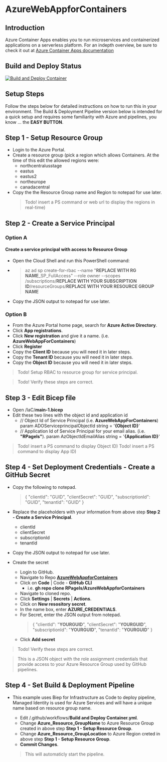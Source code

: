 # AzureWebAppforContainers

## Introduction
Azure Container Apps enables you to run microservices and containerized applications on a serverless platform.  For an indepth overview, be sure to check it out at [Azure Container Apps documentation](https://learn.microsoft.com/en-us/azure/container-apps/)

## Build and Deploy Status
[![Build and Deploy Container](https://github.com/RPagels/AzureWebAppforContainers/actions/workflows/Build%20and%20Deploy%20Container.yml/badge.svg)](https://github.com/RPagels/AzureWebAppforContainers/actions/workflows/Build%20and%20Deploy%20Container.yml)

## Setup Steps
Follow the steps below for detailed instructions on how to run this in your environment.  The Build & Deployment Pipeline version below is intended for a quick setup and requires some familiarity with Azure and pipelines, you know ... the **EASY BUTTON**.

## Step 1 - Setup Resource Group
  - Login to the Azure Portal.
  - Create a resource group (pick a region which allows Containers. At the time of this edit the allowed regions were:
      - northcentralusstage
      - eastus
      - eastus2
      - northeurope
      - canadacentral
  - Copy the the Resource Group name and Region to notepad for use later.
    > Todo! insert a PS command or web url to display the regions in real-time)

## Step 2 - Create a Service Principal
  ### Option A
  #### Create a service principal with access to Resource Group
  - Open the Cloud Shell and run this PowerShell command:
  - > az ad sp create-for-rbac --name "**REPLACE WITH RG NAME**_SP_FullAccess" --role owner --scopes /subscriptions/**REPLACE WITH YOUR SUBSCRIPTION ID**/resourceGroups/**REPLACE WITH YOUR RESOURCE GROUP NAME**

  - Copy the JSON output to notepad for use later.

  ### Option B
  - From the Azure Portal home page, search for **Azure Active Directory**.
  - Click **App registrations**.
  - Click **New registration** and give it a name. (i.e. **AzureWebAppForContainers**)
  - Click **Register**
  - Copy the **Client ID** because you will need it in later steps.
  - Copy the **Tenant ID** because you will need it in later steps.
  - Copy the **Object ID** because you will need it in later steps.
  > Todo! Setup RBAC to resource group for service principal.

  > Todo! Verify these steps are correct.

  ## Step 3 - Edit Bicep file
  - Open /IaC/**main-1.bicep**
  - Edit these two lines with the object id and application id
    - // Object Id of Service Principal (i.e. **AzureWebAppForContainers**) 
   param ADOServiceprincipalObjectId string = '**{Object ID}**'
    - // Application Id of Service Principal for your email alias. (i.e. **"RPagels"**).
   param AzObjectIdEmailAlias string = '**{Application ID}**'
  > Todo! insert a PS command to display Object ID)
  > Todo! insert a PS command to display App ID)

## Step 4 - Set Deployment Credentials - Create a GitHub Secret

  - Copy the following to notepad.
    > {
        "clientId": "GUID",
        "clientSecret": "GUID",
        "subscriptionId": "GUID",
        "tenantId": "GUID"
      }

  - Replace the placeholders with your information from above step **Step 2 - Create a Service Principal**.
      - clientId
      - clientSecret
      - subscriptionId
      - tenantId
  - Copy the JSON output to notepad for use later.
  - Create the secret
    - Login to GitHub.
    - Navigate to Repo [**AzureWebAppforContainers**](https://github.com/RPagels/AzureWebAppforContainers)
    - Click on **Code** | Code - **GitHub CLI**
      - i.e. **gh repo clone RPagels/AzureWebAppforContainers**
    - Navigate to cloned repo.
    - Click **Settings** | **Secrets** | **Actions**.
    - Click on **New resository secret**.
    - In the name box, enter **AZURE_CREDENTIALS**.
    - For Secret, enter the JSON output from notepad.
      > {
        "clientId": "**YOURGUID**",
        "clientSecret": "**YOURGUID**",
        "subscriptionId": "**YOURGUID**",
        "tenantId": "**YOURGUID**"
      }
    - Click **Add secret**

  > Todo! Verify these steps are correct.
  
> This is a JSON object with the role assignment credentials that provide access to your Azure Resource Group used by GitHub pipelines.

## Step 4 - Set Build & Deployment Pipeline

- This example uses Biep for Infrastructure as Code to deploy pipeline, Managed Identity is used for Azure Services and will have a unique name based on resource group name.

  - Edit /.github/workflows/**Build and Deploy Container.yml**.
  - Change **Azure_Resource_GroupName** to Azure Resource Group created in above step **Step 1 - Setup Resource Group**.
  - Change **Azure_Resource_GroupLocation** to Azure Region creted in above step **Step 1 - Setup Resource Group**.
  - **Commit Changes**.

  > This will automaticly start the pipeline.
